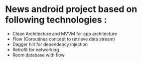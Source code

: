 # News android project based on following technologies :
- Clean Architecture and MVVM for app architecture
- Flow (Coroutines concept to retrieve data stream)
- Dagger hilt for dependency injection
- Retrofit for networking
- Room database with flow
